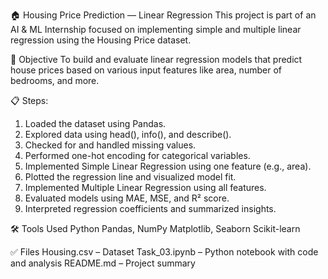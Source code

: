🏠 Housing Price Prediction — Linear Regression
This project is part of an AI & ML Internship focused on implementing simple and multiple linear regression using the Housing Price dataset.

📄 Objective
To build and evaluate linear regression models that predict house prices based on various input features like area, number of bedrooms, and more.

📋 Steps:
1. Loaded the dataset using Pandas.
2. Explored data using head(), info(), and describe().
3. Checked for and handled missing values.
4. Performed one-hot encoding for categorical variables.
5. Implemented Simple Linear Regression using one feature (e.g., area).
6. Plotted the regression line and visualized model fit.
7. Implemented Multiple Linear Regression using all features.
8. Evaluated models using MAE, MSE, and R² score.
9. Interpreted regression coefficients and summarized insights.

🛠 Tools Used
Python
Pandas, NumPy
Matplotlib, Seaborn
Scikit-learn

✅ Files
Housing.csv – Dataset
Task_03.ipynb – Python notebook with code and analysis
README.md – Project summary
